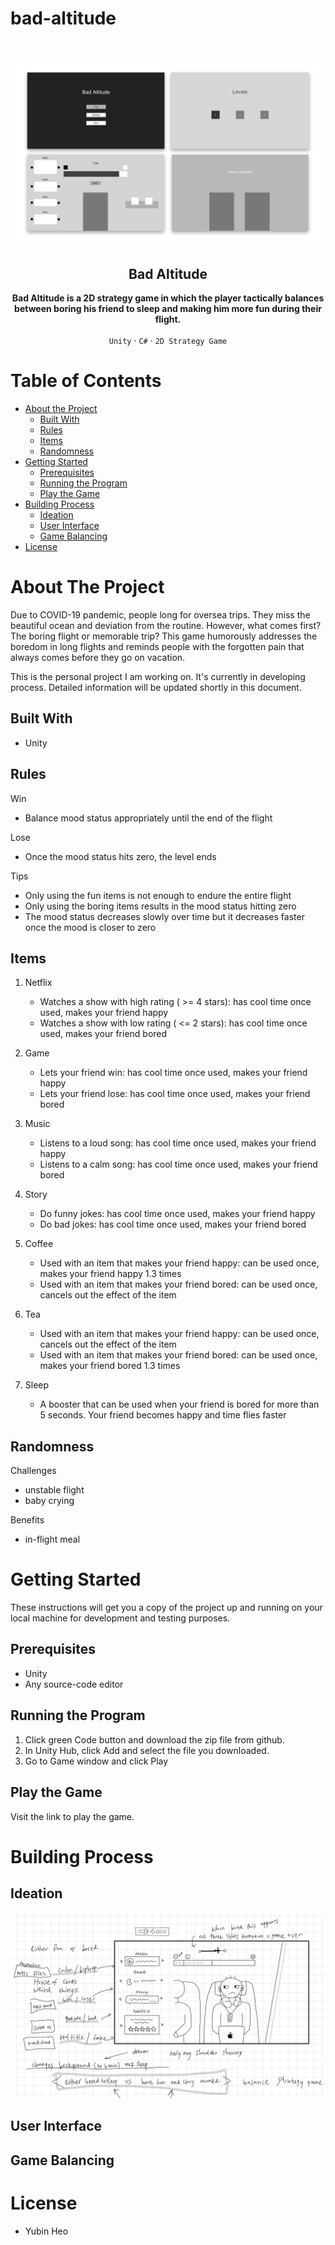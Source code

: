 # bad-altitude


<!-- PROJECT LOGO -->
<br />
<p align="center">
<img src="images/preview.png" alt="preview">
</p>

<h2 align="center">Bad Altitude</h2>

<p align="center">
<strong>Bad Altitude is a 2D strategy game in which the player tactically balances between boring his friend to sleep and making him more fun during their flight.</strong>
<br />
<br />
<code>Unity</code>
·
<code>C#</code>
·
<code>2D Strategy Game</code>
</p>


<!-- TABLE OF CONTENTS -->
# Table of Contents

* [About the Project](#about-the-project)
  * [Built With](#built-with)
  * [Rules](#rules)
  * [Items](#items)
  * [Randomness](#randomness)
* [Getting Started](#getting-started)
  * [Prerequisites](#prerequisites)
  * [Running the Program](#running-the-program)
  * [Play the Game](#play-the-game)
* [Building Process](#building-process)
  * [Ideation](#ideation)
  * [User Interface](#user-interface)
  * [Game Balancing](#game-balancing)
* [License](#license)


<!-- ABOUT THE PROJECT -->
# About The Project

Due to COVID-19 pandemic, people long for oversea trips. They miss the beautiful ocean and deviation from the routine. However, what comes first? The boring flight or memorable trip? This game humorously addresses the boredom in long flights and reminds people with the forgotten pain that always comes before they go on vacation.  

This is the personal project I am working on. It's currently in developing process. 
Detailed information will be updated shortly in this document.

## Built With

* Unity

## Rules

Win
* Balance mood status appropriately until the end of the flight

Lose
* Once the mood status hits zero, the level ends

Tips
* Only using the fun items is not enough to endure the entire flight
* Only using the boring items results in the mood status hitting zero 
* The mood status decreases slowly over time but it decreases faster once the mood is closer to zero

## Items

1. Netflix
    * Watches a show with high rating ( >= 4 stars): has cool time once used, makes your friend happy
    * Watches a show with low rating ( <= 2 stars): has cool time once used, makes your friend bored

2. Game
    * Lets your friend win: has cool time once used, makes your friend happy
    * Lets your friend lose: has cool time once used, makes your friend bored

3. Music
    * Listens to a loud song: has cool time once used, makes your friend happy
    * Listens to a calm song: has cool time once used, makes your friend bored

4. Story
    * Do funny jokes: has cool time once used, makes your friend happy
    * Do bad jokes: has cool time once used, makes your friend bored

5. Coffee
    * Used with an item that makes your friend happy: can be used once, makes your friend happy 1.3 times
    * Used with an item that makes your friend bored: can be used once, cancels out the effect of the item

6. Tea
    * Used with an item that makes your friend happy: can be used once, cancels out the effect of the item
    * Used with an item that makes your friend bored: can be used once, makes your friend bored 1.3 times

7. Sleep
    * A booster that can be used when your friend is bored for more than 5 seconds. Your friend becomes happy and time flies faster
    
## Randomness

Challenges
* unstable flight
* baby crying

Benefits
* in-flight meal

    
<!-- GETTING STARTED -->
# Getting Started

These instructions will get you a copy of the project up and running on your local machine for development and testing purposes.


## Prerequisites

* Unity
* Any source-code editor

## Running the Program

1. Click green Code button and download the zip file from github.
2. In Unity Hub, click Add and select the file you downloaded.
3. Go to Game window and click Play

## Play the Game

Visit the link to play the game. 


<!-- BUILDING PROCESS -->
# Building Process


## Ideation

![ideation](/images/ideation.png)

## User Interface


## Game Balancing


<!-- LICENSE -->
# License

- Yubin Heo
